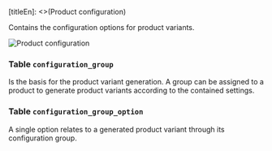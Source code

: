 [titleEn]: <>(Product configuration)

Contains the configuration options for product variants.

![Product configuration](./dist/erm-shopware-core-content-configuration.svg)


### Table `configuration_group`

Is the basis for the product variant generation. A group can be assigned to a product to generate product variants according to the contained settings.


### Table `configuration_group_option`

A single option relates to a generated product variant through its configuration group.


